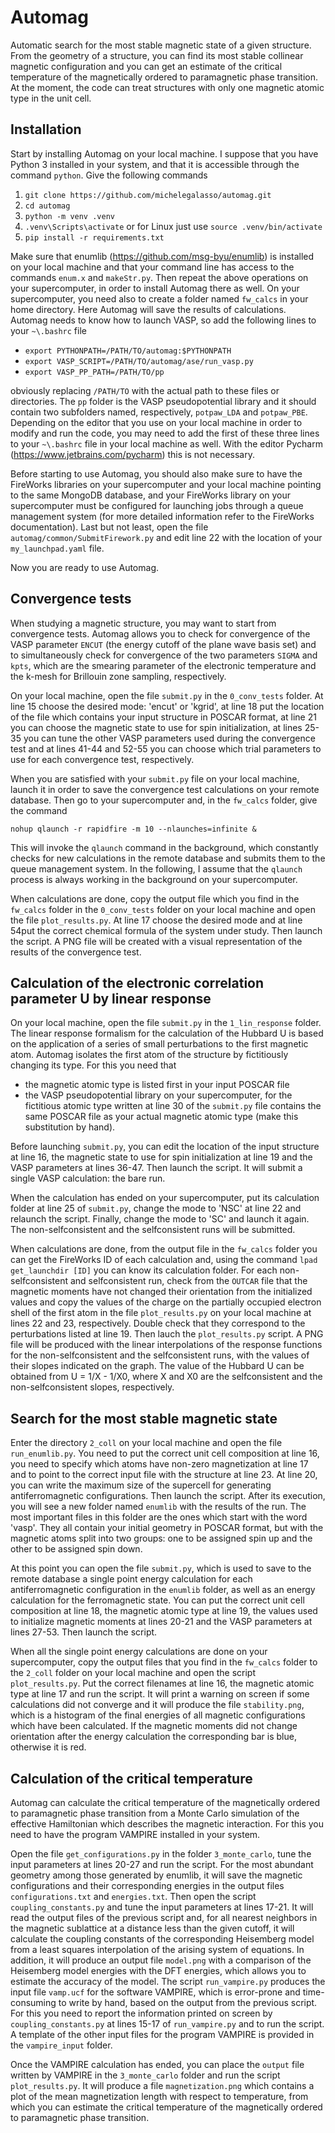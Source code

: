 # Automag
Automatic search for the most stable magnetic state of a
given structure. From the geometry of a structure, you can
find its most stable collinear magnetic configuration and
you can get an estimate of the critical temperature of the
magnetically ordered to paramagnetic phase transition.
At the moment, the code can treat structures with only
one magnetic atomic type in the unit cell.

## Installation
Start by installing Automag on your local machine.
I suppose that you have Python 3 installed in your system,
and that it is accessible through the command `python`.
Give the following commands

1.  `git clone https://github.com/michelegalasso/automag.git`
2.  `cd automag`
3.  `python -m venv .venv`
4.  `.venv\Scripts\activate` or for Linux just use `source .venv/bin/activate`
5.  `pip install -r requirements.txt`

Make sure that enumlib (https://github.com/msg-byu/enumlib)
is installed on your local machine and that your command
line has access to the commands `enum.x` and `makeStr.py`.
Then repeat the above operations on your supercomputer,
in order to install Automag there as well. On your
supercomputer, you need also to create a folder named
`fw_calcs` in your home directory. Here Automag will save
the results of calculations. Automag needs to know how to
launch VASP, so add the following lines to your `~\.bashrc`
file

- `export PYTHONPATH=/PATH/TO/automag:$PYTHONPATH`
- `export VASP_SCRIPT=/PATH/TO/automag/ase/run_vasp.py`
- `export VASP_PP_PATH=/PATH/TO/pp`

obviously replacing `/PATH/TO` with the actual path to these
files or directories. The `pp` folder is the VASP
pseudopotential library and it should contain two subfolders
named, respectively, `potpaw_LDA` and `potpaw_PBE`.
Depending on the editor that you use on your local machine
in order to modify and run the code, you may need to add
the first of these three lines to your `~\.bashrc` file
in your local machine as well. With the editor Pycharm
(https://www.jetbrains.com/pycharm) this is not necessary.

Before starting to use Automag, you should also make sure
to have the FireWorks libraries on your supercomputer and
your local machine pointing to the same MongoDB database,
and your FireWorks library on your supercomputer must be
configured for launching jobs through a queue management
system (for more detailed information refer to the
FireWorks documentation). Last but not least, open the file
`automag/common/SubmitFirework.py` and edit line 22 with
the location of your `my_launchpad.yaml` file.

Now you are ready to use Automag.

## Convergence tests

When studying a magnetic structure, you may want to start
from convergence tests. Automag allows you to check for
convergence of the VASP parameter `ENCUT` (the energy cutoff
of the plane wave basis set) and to simultaneously check for
convergence of the two parameters `SIGMA` and `kpts`, which
are the smearing parameter of the electronic temperature
and the k-mesh for Brillouin zone sampling, respectively.

On your local machine, open the file `submit.py` in the
`0_conv_tests` folder. At line 15 choose the desired mode:
'encut' or 'kgrid', at line 18 put the location of the file
which contains your input structure in POSCAR format, at
line 21 you can choose the magnetic state to use for spin
initialization, at lines 25-35 you can tune the other VASP
parameters used during the convergence test and at lines
41-44 and 52-55 you can choose which trial parameters to
use for each convergence test, respectively.

When you are satisfied with your `submit.py` file on your
local machine, launch it in order to save the convergence
test calculations on your remote database. Then go to your
supercomputer and, in the `fw_calcs` folder, give the command

`nohup qlaunch -r rapidfire -m 10 --nlaunches=infinite &`

This will invoke the `qlaunch` command in the background,
which constantly checks for new calculations in the remote
database and submits them to the queue management system.
In the following, I assume that the `qlaunch` process is
always working in the background on your supercomputer.

When calculations are done, copy the output file which you
find in the `fw_calcs` folder in the `0_conv_tests` folder
on your local machine and open the file `plot_results.py`.
At line 17 choose the desired mode and at line 54put the
correct chemical formula of the system under study. Then
launch the script. A PNG file will be created with a visual
representation of the results of the convergence test.

## Calculation of the electronic correlation parameter U by linear response

On your local machine, open the file `submit.py` in the
`1_lin_response` folder. The linear response formalism for
the calculation of the Hubbard U is based on the application
of a series of small perturbations to the first magnetic
atom. Automag isolates the first atom of the structure by
fictitiously changing its type. For this you need that

- the magnetic atomic type is listed first in your input
POSCAR file
- the VASP pseudopotential library on your supercomputer,
for the fictitious atomic type written at line 30 of the
`submit.py` file contains the same POSCAR file as your
actual magnetic atomic type (make this substitution by hand).

Before launching `submit.py`, you can edit the location of
the input structure at line 16, the magnetic state to use
for spin initialization at line 19 and the VASP parameters
at lines 36-47. Then launch the script. It will submit a
single VASP calculation: the bare run.

When the calculation has ended on your supercomputer, put
its calculation folder at line 25 of `submit.py`, change
the mode to 'NSC' at line 22 and relaunch the script.
Finally, change the mode to 'SC' and launch it again.
The non-selfconsistent and the selfconsistent runs will
be submitted.

When calculations are done, from the output file in the
`fw_calcs` folder you can get the FireWorks ID of each
calculation and, using the command `lpad get_launchdir [ID]`
you can know its calculation folder. For each
non-selfconsistent and selfconsistent run, check from the
`OUTCAR` file that the magnetic moments have not changed
their orientation from the initialized values and copy the
values of the charge on the partially occupied electron
shell of the first atom in the file `plot_results.py` on
your local machine at lines 22 and 23, respectively. Double
check that they correspond to the perturbations listed at
line 19. Then lauch the `plot_results.py` script. A PNG
file will be produced with the linear interpolations of the
response functions for the non-selfconsistent and the
selfconsistent runs, with the values of their slopes
indicated on the graph. The value of the Hubbard U can be
obtained from U = 1/X - 1/X0, where X and X0 are the
selfconsistent and the non-selfconsistent slopes, respectively.

## Search for the most stable magnetic state

Enter the directory `2_coll` on your local machine and open
the file `run_enumlib.py`. You need to put the correct unit
cell composition at line 16, you need to specify which atoms
have non-zero magnetization at line 17 and to point to the
correct input file with the structure at line 23. At line 20,
you can write the maximum size of the supercell for generating
antiferromagnetic configurations. Then launch the script.
After its execution, you will see a new folder named `enumlib`
with the results of the run. The most important files in this
folder are the ones which start with the word 'vasp'. They all
contain your initial geometry in POSCAR format, but with the
magnetic atoms split into two groups: one to be assigned spin
up and the other to be assigned spin down.

At this point you can open the file `submit.py`, which is used
to save to the remote database a single point energy
calculation for each antiferromagnetic configuration in the
`enumlib` folder, as well as an energy calculation for the
ferromagnetic state. You can put the correct unit cell
composition at line 18, the magnetic atomic type at line 19,
the values used to initialize magnetic moments at lines 20-21
and the VASP parameters at lines 27-53. Then launch the script.

When all the single point energy calculations are done on
your supercomputer, copy the output files that you find in the
`fw_calcs` folder to the `2_coll` folder on your local machine
and open the script `plot_results.py`. Put the correct
filenames at line 16, the magnetic atomic type at line 17 and
run the script. It will print a warning on screen if some
calculations did not converge and it will produce the file
`stability.png`, which is a histogram of the final energies of
all magnetic configurations which have been calculated. If the
magnetic moments did not change orientation after the energy
calculation the corresponding bar is blue, otherwise it is red.

## Calculation of the critical temperature

Automag can calculate the critical temperature of the
magnetically ordered to paramagnetic phase transition from a
Monte Carlo simulation of the effective Hamiltonian which
describes the magnetic interaction. For this you need to have
the program VAMPIRE installed in your system.

Open the file `get_configurations.py` in the folder
`3_monte_carlo`, tune the input parameters at lines 20-27 and
run the script. For the most abundant geometry among those
generated by enumlib, it will save the magnetic configurations
and their corresponding energies in the output files
`configurations.txt` and `energies.txt`. Then open the script
`coupling_constants.py` and tune the input parameters at lines
17-21. It will read the output files of the previous script and,
for all nearest neighbors in the magnetic sublattice at a
distance less than the given cutoff, it will calculate the
coupling constants of the corresponding Heisemberg model from
a least squares interpolation of the arising system of
equations. In addition, it will produce an output file
`model.png` with a comparison of the Heisemberg model energies
with the DFT energies, which allows you to estimate the accuracy
of the model. The script `run_vampire.py` produces the input
file `vamp.ucf` for the software VAMPIRE, which is error-prone
and time-consuming to write by hand, based on the output from
the previous script. For this you need to report the
information printed on screen by `coupling_constants.py` at
lines 15-17 of `run_vampire.py` and to run the script.
A template of the other input files for the program VAMPIRE is
provided in the `vampire_input` folder.

Once the VAMPIRE calculation has ended, you can place the
`output` file written by VAMPIRE in the `3_monte_carlo` folder
and run the script `plot_results.py`. It will produce a file
`magnetization.png` which contains a plot of the mean
magnetization length with respect to temperature, from which
you can estimate the critical temperature of the magnetically
ordered to paramagnetic phase transition.
